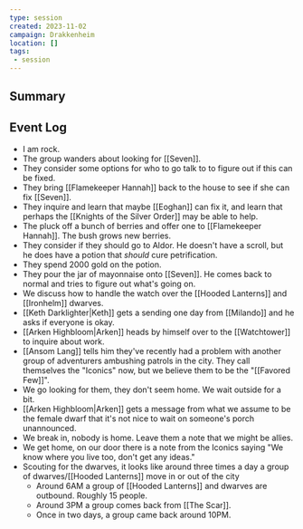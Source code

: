 ```yaml
---
type: session
created: 2023-11-02
campaign: Drakkenheim
location: []
tags:
 - session
---
```



## Summary

## Event Log

- I am rock.
- The group wanders about looking for [[Seven]].
- They consider some options for who to go talk to to figure out if this can be fixed.
- They bring [[Flamekeeper Hannah]] back to the house to see if she can fix [[Seven]].
- They inquire and learn that maybe [[Eoghan]] can fix it, and learn that perhaps the [[Knights of the Silver Order]] may be able to help.
- The pluck off a bunch of berries and offer one to [[Flamekeeper Hannah]]. The bush grows new berries.
- They consider if they should go to Aldor. He doesn't have a scroll, but he does have a potion that *should* cure petrification.
- They spend 2000 gold on the potion.
- They pour the jar of mayonnaise onto [[Seven]]. He comes back to normal and tries to figure out what's going on.
- We discuss how to handle the watch over the [[Hooded Lanterns]] and [[Ironhelm]] dwarves.
- [[Keth Darklighter|Keth]] gets a sending one day from [[Milando]] and he asks if everyone is okay.
- [[Arken Highbloom|Arken]] heads by himself over to the [[Watchtower]] to inquire about work.
- [[Ansom Lang]] tells him they've recently had a problem with another group of adventurers ambushing patrols in the city.  They call themselves the "Iconics" now, but we believe them to be the "[[Favored Few]]".
- We go looking for them, they don't seem home. We wait outside for a bit.
- [[Arken Highbloom|Arken]] gets a message from what we assume to be the female dwarf that it's not nice to wait on someone's porch unannounced.
- We break in, nobody is home. Leave them a note that we might be allies.
- We get home, on our door there is a note from the Iconics saying "We know where you live too, don't get any ideas."
- Scouting for the dwarves, it looks like around three times a day a group of dwarves/[[Hooded Lanterns]] move in or out of the city
	- Around 6AM a group of [[Hooded Lanterns]] and dwarves are outbound. Roughly 15 people. 
	- Around 3PM a group comes back from [[The Scar]].
	- Once in two days, a group came back around 10PM.
